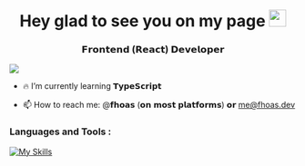 <h1 align="center">
  Hey glad to see you on my page
  <img src="https://media.giphy.com/media/hvRJCLFzcasrR4ia7z/giphy.gif" width="30px"/>
</h1>
<h3 align="center">𝗙𝗿𝗼𝗻𝘁𝗲𝗻𝗱 (𝗥𝗲𝗮𝗰𝘁) 𝗗𝗲𝘃𝗲𝗹𝗼𝗽𝗲𝗿</h3>

![](https://komarev.com/ghpvc/?username=fhoas)

- 🔥 I’m currently learning 𝗧𝘆𝗽𝗲𝗦𝗰𝗿𝗶𝗽𝘁

- 📫 How to reach me: @𝗳𝗵𝗼𝗮𝘀 (𝗼𝗻 𝗺𝗼𝘀𝘁 𝗽𝗹𝗮𝘁𝗳𝗼𝗿𝗺𝘀) 𝗼𝗿 [me@fhoas.dev](mailto:me@fhoas.dev)


### Languages and Tools :
[![My Skills](https://skillicons.dev/icons?i=html,css,js,react,ts,redux,tailwind,bootstrap,materialui,sass,figma)](https://skillicons.dev)
